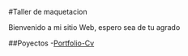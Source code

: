 #Taller de maquetacion

Bienvenido a mi sitio Web, espero sea de tu agrado

##Poyectos
-[Portfolio-Cv](https://isaacALCA55.github.io/mi-portafolio-web)